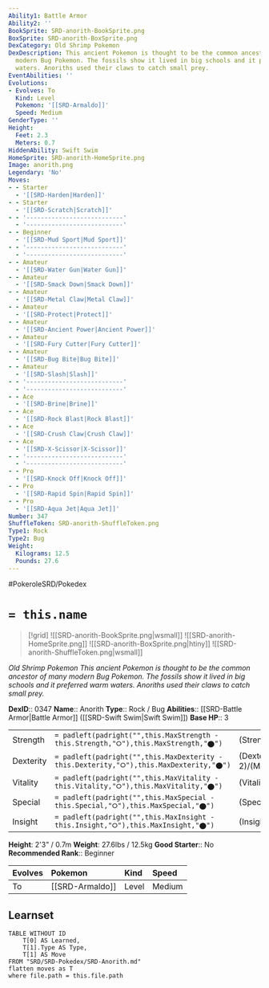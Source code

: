 ```yaml
---
Ability1: Battle Armor
Ability2: ''
BookSprite: SRD-anorith-BookSprite.png
BoxSprite: SRD-anorith-BoxSprite.png
DexCategory: Old Shrimp Pokemon
DexDescription: This ancient Pokemon is thought to be the common ancestor of many
  modern Bug Pokemon. The fossils show it lived in big schools and it preferred warm
  waters. Anoriths used their claws to catch small prey.
EventAbilities: ''
Evolutions:
- Evolves: To
  Kind: Level
  Pokemon: '[[SRD-Armaldo]]'
  Speed: Medium
GenderType: ''
Height:
  Feet: 2.3
  Meters: 0.7
HiddenAbility: Swift Swim
HomeSprite: SRD-anorith-HomeSprite.png
Image: anorith.png
Legendary: 'No'
Moves:
- - Starter
  - '[[SRD-Harden|Harden]]'
- - Starter
  - '[[SRD-Scratch|Scratch]]'
- - '---------------------------'
  - '---------------------------'
- - Beginner
  - '[[SRD-Mud Sport|Mud Sport]]'
- - '---------------------------'
  - '---------------------------'
- - Amateur
  - '[[SRD-Water Gun|Water Gun]]'
- - Amateur
  - '[[SRD-Smack Down|Smack Down]]'
- - Amateur
  - '[[SRD-Metal Claw|Metal Claw]]'
- - Amateur
  - '[[SRD-Protect|Protect]]'
- - Amateur
  - '[[SRD-Ancient Power|Ancient Power]]'
- - Amateur
  - '[[SRD-Fury Cutter|Fury Cutter]]'
- - Amateur
  - '[[SRD-Bug Bite|Bug Bite]]'
- - Amateur
  - '[[SRD-Slash|Slash]]'
- - '---------------------------'
  - '---------------------------'
- - Ace
  - '[[SRD-Brine|Brine]]'
- - Ace
  - '[[SRD-Rock Blast|Rock Blast]]'
- - Ace
  - '[[SRD-Crush Claw|Crush Claw]]'
- - Ace
  - '[[SRD-X-Scissor|X-Scissor]]'
- - '---------------------------'
  - '---------------------------'
- - Pro
  - '[[SRD-Knock Off|Knock Off]]'
- - Pro
  - '[[SRD-Rapid Spin|Rapid Spin]]'
- - Pro
  - '[[SRD-Aqua Jet|Aqua Jet]]'
Number: 347
ShuffleToken: SRD-anorith-ShuffleToken.png
Type1: Rock
Type2: Bug
Weight:
  Kilograms: 12.5
  Pounds: 27.6
---
```


#PokeroleSRD/Pokedex

# `= this.name`

> [!grid]
> ![[SRD-anorith-BookSprite.png|wsmall]]
> ![[SRD-anorith-HomeSprite.png]]
> ![[SRD-anorith-BoxSprite.png|htiny]]
> ![[SRD-anorith-ShuffleToken.png|wsmall]]


*Old Shrimp Pokemon*
*This ancient Pokemon is thought to be the common ancestor of many modern Bug Pokemon. The fossils show it lived in big schools and it preferred warm waters. Anoriths used their claws to catch small prey.*

**DexID**:: 0347
**Name**:: Anorith
**Type**:: Rock / Bug
**Abilities**:: [[SRD-Battle Armor|Battle Armor]] ([[SRD-Swift Swim|Swift Swim]])
**Base HP**:: 3

|           |                                                                                        |                                          |
| --------- | -------------------------------------------------------------------------------------- | ---------------------------------------- |
| Strength  | `= padleft(padright("",this.MaxStrength - this.Strength,"⭘"),this.MaxStrength,"⬤")`    | (Strength::3)/(MaxStrength::6)   |
| Dexterity | `= padleft(padright("",this.MaxDexterity - this.Dexterity,"⭘"),this.MaxDexterity,"⬤")` | (Dexterity:: 2)/(MaxDexterity::5) |
| Vitality  | `= padleft(padright("",this.MaxVitality - this.Vitality,"⭘"),this.MaxVitality,"⬤")`    | (Vitality::2)/(MaxVitality::4)   |
| Special   | `= padleft(padright("",this.MaxSpecial - this.Special,"⭘"),this.MaxSpecial,"⬤")`       | (Special::1)/(MaxSpecial::3)     |
| Insight   | `= padleft(padright("",this.MaxInsight - this.Insight,"⭘"),this.MaxInsight,"⬤")`       | (Insight::2)/(MaxInsight::4)     |

**Height**: 2'3" / 0.7m
**Weight**: 27.6lbs / 12.5kg
**Good Starter**:: No
**Recommended Rank**:: Beginner

| Evolves   | Pokemon         | Kind   | Speed   |
|:----------|:----------------|:-------|:--------|
| To        | [[SRD-Armaldo]] | Level  | Medium  |

## Learnset

```dataview
TABLE WITHOUT ID
    T[0] AS Learned,
    T[1].Type AS Type,
    T[1] AS Move
FROM "SRD/SRD-Pokedex/SRD-Anorith.md"
flatten moves as T
where file.path = this.file.path
```
